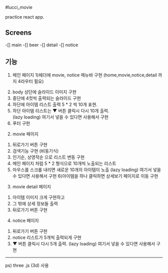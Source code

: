 #lucci_movie

practice react app.

## Screens
-[] main
-[] beer
-[] detail
-[] notice

## 기능
1. 메인 페이지
 1)헤더에 movie,  notice 메뉴바 구현  (home,movie,notice,detail 까지 4라우터 필요)
 2) body 상단에 슬라이드 이미지 구현
 3) 중단에 4컷씩 출력되는 슬라이드 구현
 4) 하단에 아이템 리스트 출력 5 * 2 씩 10개 표현.
 5) 하단 아이템 리스트는 ▼  버튼 클릭시 다시 10개 출력.  
      (lazy loading) 여기서 넣을 수 있다면 사용해서 구현
 6) 푸터 구현

2. movie 페이지
 1) 뒤로가기 버튼 구현
 2) 검색기능 구현 (비동기식)
 3) 인기순, 상영작순 으로 리스트 변동 구현
 4) 메인 페이지 처럼 5 * 2 형식으로 10개씩 노출되는 리스트
 5) 마우스를 스크롤 내리면 새로운 10개의 아이템이 노출
      (lazy loading) 여기서 넣을 수 있다면 사용해서 구현
 6)아이템을 하나 클릭하면 상세보기 페이지로 이동 구현

3. movie detail 페이지
 1) 아이템 이미지 크게 구현하고
 2) 그 밖에 상세 정보들 출력
 3) 뒤로가기 버튼 구현

4. notice 페이지
 1) 뒤로가기 버튼 구현
 2) notice 리스트가 5개씩 출력되게 구현
 3) ▼ 버튼 클릭시 다시 5개 출력. 
      (lazy loading) 여기서 넣을 수 있다면 사용해서 구현


--------------------------------------


ps) three .js (3d) 사용